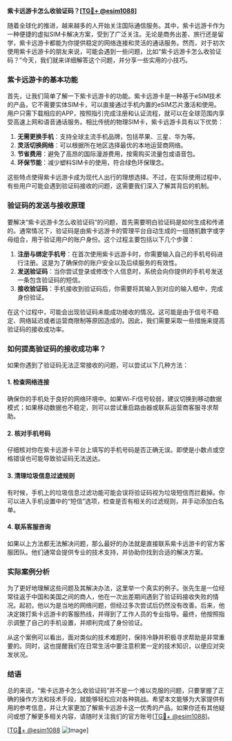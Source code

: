 **紫卡远游卡怎么收验证码？[[TG💪+ @esim1088](https://t.me/s/esim1088)]**

随着全球化的推进，越来越多的人开始关注国际通信服务。其中，紫卡远游卡作为一种便捷的虚拟SIM卡解决方案，受到了广泛关注。无论是商务出差、旅行还是留学，紫卡远游卡都能为你提供稳定的网络连接和灵活的通话服务。然而，对于初次使用紫卡远游卡的朋友来说，可能会遇到一些问题，比如“紫卡远游卡怎么收验证码？”今天，我们就来详细解答这个问题，并分享一些实用的小技巧。

### 紫卡远游卡的基本功能

首先，让我们简单了解一下紫卡远游卡的功能。紫卡远游卡是一种基于eSIM技术的产品，它不需要实体SIM卡，可以直接通过手机内置的eSIM芯片激活和使用。用户只需下载相应的APP，按照指引完成注册和认证流程，就可以在全球范围内享受高速上网和语音通话服务。相比传统的物理SIM卡，紫卡远游卡具有以下优势：

1. **无需更换手机**：支持全球主流手机品牌，包括苹果、三星、华为等。
2. **灵活切换网络**：可以根据所在地区选择最优的本地运营商网络。
3. **节省费用**：避免了高昂的国际漫游费用，按需购买流量包或语音包。
4. **环保节能**：减少塑料SIM卡的使用，符合绿色环保理念。

这些特点使得紫卡远游卡成为现代人出行的理想选择。不过，在实际使用过程中，有些用户可能会遇到验证码接收的问题，这需要我们深入了解其背后的机制。

### 验证码的发送与接收原理

要解决“紫卡远游卡怎么收验证码”的问题，首先需要明白验证码是如何生成和传递的。通常情况下，验证码是由紫卡远游卡的管理平台自动生成的一组随机数字或字母组合，用于验证用户的账户身份。这个过程主要包括以下几个步骤：

1. **注册与绑定手机号**：在首次使用紫卡远游卡时，你需要输入自己的手机号码进行注册。这是为了确保你的账户安全以及后续服务的有效性。
2. **发送验证码**：当你尝试登录或修改个人信息时，系统会向你提供的手机号发送一条包含验证码的短信。
3. **接收验证码**：手机接收到验证码后，你需要将其输入到对应的输入框中，完成身份验证。

在这个过程中，可能会出现验证码未能成功接收的情况。这可能是由于信号不稳定、网络延迟或者运营商限制等原因造成的。因此，我们需要采取一些措施来提高验证码的接收成功率。

### 如何提高验证码的接收成功率？

如果你遇到了验证码无法正常接收的问题，可以尝试以下几种方法：

#### 1. 检查网络连接
确保你的手机处于良好的网络环境中。如果Wi-Fi信号较弱，建议切换到移动数据模式；如果移动数据也不稳定，则可以尝试重启路由器或联系运营商客服寻求帮助。

#### 2. 核对手机号码
仔细核对你在紫卡远游卡平台上填写的手机号码是否正确无误。即使是小数点或空格错误也可能导致验证码无法送达。

#### 3. 清理垃圾信息过滤规则
有时候，手机上的垃圾信息过滤功能可能会误将验证码视为垃圾短信而拦截掉。你可以进入手机设置中的“短信”选项，检查是否有相关的过滤规则，并手动添加白名单。

#### 4. 联系客服咨询
如果以上方法都无法解决问题，那么最好的办法就是直接联系紫卡远游卡的官方客服团队。他们通常会提供专业的技术支持，并协助你找到合适的解决方案。

### 实际案例分析

为了更好地理解这些问题及其解决办法，这里举一个真实的例子。张先生是一位经常往返于中国和美国之间的商人，他在一次出差期间遇到了验证码接收失败的情况。起初，他以为是当地的网络问题，但经过多次尝试后仍然没有改善。后来，他决定拨打紫卡远游卡的客服热线，并得到了工作人员的专业指导。最终，他按照指示调整了自己的手机设置，并顺利完成了身份验证。

从这个案例可以看出，面对类似的技术难题时，保持冷静并积极寻求帮助是非常重要的。同时，这也提醒我们在日常生活中要注意积累一定的技术知识，以便应对突发状况。

### 结语

总的来说，“紫卡远游卡怎么收验证码”并不是一个难以克服的问题，只要掌握了正确的操作方法和技术手段，就能够轻松应对各种挑战。希望本文能够为大家提供有用的参考信息，并让大家更加了解紫卡远游卡这一优秀的产品。如果你还有其他疑问或想了解更多相关内容，请随时关注我们的官方账号[[TG💪+ @esim1088](https://t.me/s/esim1088)]。

[[TG💪+ @esim1088](https://t.me/s/esim1088) ![Image](https://i.postimg.cc/4NQfJmqS/Snipaste-2025-05-13-00-14-12.png)]
